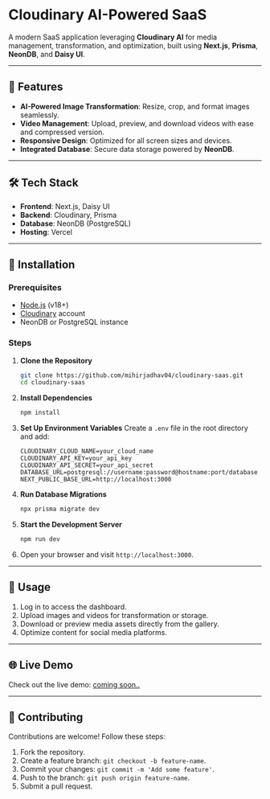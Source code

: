 # Cloudinary AI-Powered SaaS

A modern SaaS application leveraging **Cloudinary AI** for media management, transformation, and optimization, built using **Next.js**, **Prisma**, **NeonDB**, and **Daisy UI**.

---

## 📌 Features
- **AI-Powered Image Transformation**: Resize, crop, and format images seamlessly.
- **Video Management**: Upload, preview, and download videos with ease and compressed version.
- **Responsive Design**: Optimized for all screen sizes and devices.
- **Integrated Database**: Secure data storage powered by **NeonDB**.

---

## 🛠️ Tech Stack
- **Frontend**: Next.js, Daisy UI
- **Backend**: Cloudinary, Prisma
- **Database**: NeonDB (PostgreSQL)
- **Hosting**: Vercel

---

## 🚀 Installation

### Prerequisites
- [Node.js](https://nodejs.org/) (v18+)
- [Cloudinary](https://cloudinary.com/) account
- NeonDB or PostgreSQL instance

### Steps
1. **Clone the Repository**
   ```bash
   git clone https://github.com/mihirjadhav04/cloudinary-saas.git
   cd cloudinary-saas
   ```

2. **Install Dependencies**
   ```bash
   npm install
   ```

3. **Set Up Environment Variables**
   Create a `.env` file in the root directory and add:
   ```env
   CLOUDINARY_CLOUD_NAME=your_cloud_name
   CLOUDINARY_API_KEY=your_api_key
   CLOUDINARY_API_SECRET=your_api_secret
   DATABASE_URL=postgresql://username:password@hostname:port/database
   NEXT_PUBLIC_BASE_URL=http://localhost:3000
   ```

4. **Run Database Migrations**
   ```bash
   npx prisma migrate dev
   ```

5. **Start the Development Server**
   ```bash
   npm run dev
   ```

6. Open your browser and visit `http://localhost:3000`.

---

## 📖 Usage
1. Log in to access the dashboard.
2. Upload images and videos for transformation or storage.
3. Download or preview media assets directly from the gallery.
4. Optimize content for social media platforms.

---

## 🌐 Live Demo
Check out the live demo: [coming soon..]()

---

## 🤝 Contributing
Contributions are welcome! Follow these steps:
1. Fork the repository.
2. Create a feature branch: `git checkout -b feature-name`.
3. Commit your changes: `git commit -m 'Add some feature'`.
4. Push to the branch: `git push origin feature-name`.
5. Submit a pull request.